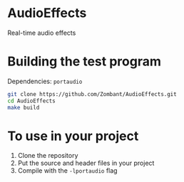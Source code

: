 # AudioEffects
Real-time audio effects

# Building the test program
Dependencies:
`portaudio`

```bash
git clone https://github.com/Zombant/AudioEffects.git
cd AudioEffects
make build
```
# To use in your project
1. Clone the repository
2. Put the source and header files in your project
3. Compile with the `-lportaudio` flag
